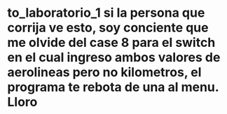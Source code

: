 # to_laboratorio_1  si la persona que corrija ve esto, soy conciente que me olvide del case 8 para el switch en el cual ingreso ambos valores de aerolineas pero no kilometros, el programa te rebota de una al menu. Lloro
